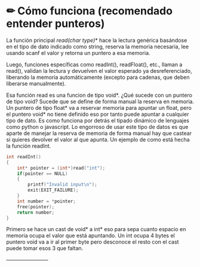 # ✏ Cómo funciona (recomendado entender punteros)

La función principal **read(char* type)** hace la lectura genérica basándose en el tipo de dato indicado como string, reserva la memoria necesaria, lee usando scanf el valor y retorna un puntero a esa memoria.

Luego, funciones específicas como readInt(), readFloat(), etc., llaman a read(), validan la lectura y devuelven el valor esperado ya desreferenciado, liberando la memoria automáticamente (excepto para cadenas, que deben liberarse manualmente).

Esa función read es una funcion de tipo void*. ¿Qué sucede con un puntero de tipo void? Sucede que se define de forma manual la reserva en memoria. Un puntero de tipo float* va a reservar memoria para apuntar un float, pero el puntero void* no tiene definido eso por tanto puede apuntar a cualquier tipo de dato. Es como funciona por detrás el tipado dinámico de lenguajes como python o javascript. Lo engorroso de usar este tipo de datos es que aparte de manejar la reserva de memoria de forma manual hay que castear si quieres devolver el valor al que apunta. Un ejemplo de como está hecha la función readInt.
```C
int readInt()
{
    int* pointer = (int*)read("int");
    if(pointer == NULL)
    {
        printf("Invalid input\n");
        exit(EXIT_FAILURE);
    }
    int number = *pointer;
    free(pointer);
    return number;
}
```

Primero se hace un cast de void* a int* eso para sepa cuanto espacio en memoria ocupa el valor que está apuntando. Un int ocupa 4 bytes el puntero void va a ir al primer byte pero desconoce el resto con el cast puede tomar esos 3 que faltan.

————————